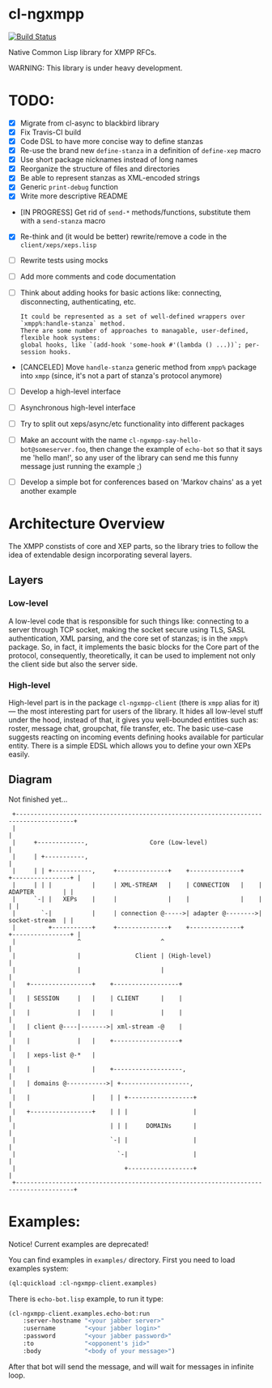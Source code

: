 # cl-ngxmpp


[![Build Status](https://travis-ci.org/grouzen/cl-ngxmpp.svg?branch=development)](https://travis-ci.org/grouzen/cl-ngxmpp)

Native Common Lisp library for XMPP RFCs.

WARNING: This library is under heavy development.

# TODO:

- [X] Migrate from cl-async to blackbird library
- [X] Fix Travis-CI build
- [X] Code DSL to have more concise way to define stanzas
- [X] Re-use the brand new `define-stanza` in a definition of `define-xep` macro
- [X] Use short package nicknames instead of long names
- [X] Reorganize the structure of files and directories
- [X] Be able to represent stanzas as XML-encoded strings
- [X] Generic `print-debug` function
- [X] Write more descriptive README
- [IN PROGRESS] Get rid of `send-*` methods/functions, substitute them with a `send-stanza` macro
- [X] Re-think and (it would be better) rewrite/remove a code in the `client/xeps/xeps.lisp`
- [ ] Rewrite tests using mocks
- [ ] Add more comments and code documentation
- [ ] Think about adding hooks for basic actions like: connecting, disconnecting, authenticating, etc.

      It could be represented as a set of well-defined wrappers over `xmpp%:handle-stanza` method.
      There are some number of approaches to managable, user-defined, flexible hook systems:
      global hooks, like `(add-hook 'some-hook #'(lambda () ...))`; per-session hooks.

- [CANCELED] Move `handle-stanza` generic method from `xmpp%` package into `xmpp`
(since, it's not a part of stanza's protocol anymore)
- [ ] Develop a high-level interface
- [ ] Asynchronous high-level interface
- [ ] Try to split out xeps/async/etc functionality into different packages
- [ ] Make an account with the name `cl-ngxmpp-say-hello-bot@someserver.foo`, then change the example of `echo-bot`
so that it says me 'hello man!', so any user of the library can send me this funny message just running the example ;)
- [ ] Develop a simple bot for conferences based on 'Markov chains' as a yet another example


# Architecture Overview

The XMPP constists of core and XEP parts, so the library tries to follow
the idea of extendable design incorporating several layers.

## Layers

### Low-level

A low-level code that is responsible for such things like:
connecting to a server through TCP socket, making the socket secure using TLS,
SASL authentication, XML parsing, and the core set of stanzas; is in the `xmpp%` package.
So, in fact, it implements the basic blocks for the Core part of the protocol, consequently,
theoretically, it can be used to implement not only the client side but also the server side.

### High-level

High-level part is in the package `cl-ngxmpp-client` (there is `xmpp` alias for it) — the most
interesting part for users of the library. It hides all low-level stuff under the hood,
instead of that, it gives you well-bounded entities such as: roster, message chat, groupchat,
file transfer, etc. The basic use-case suggests reacting on incoming events defining hooks
available for particular entity. There is a simple EDSL which allows you to define your own
XEPs easily.

## Diagram

Not finished yet...

```
 +--------------------------------------------------------------------------------------+
 |                                                                                      |
 |     +-------------,                 Core (Low-level)                                 |
 |     | +-----------,                                                                  |
 |     | | +-----------,     +--------------+    +--------------+    +----------------+ |
 |     | | |           |     | XML-STREAM   |    | CONNECTION   |    | ADAPTER        | |
 |     `-| |   XEPs    |     |              |    |              |    |                | |
 |       `-|           |     | connection @----->| adapter @-------->| socket-stream  | |
 |         +-----------+     +--------------+    +--------------+    +----------------+ |
 |                 ^                      ^                                             |
 |                 |               Client | (High-level)                                |
 |                 |                      |                                             |
 |   +-----------------+    +------------------+                                        |
 |   | SESSION     |   |    | CLIENT      |    |                                        |
 |   |             |   |    |             |    |                                        |
 |   | client @----|------->| xml-stream -@    |                                        |
 |   |             |   |    +------------------+                                        |
 |   | xeps-list @-*   |                                                                |
 |   |                 |    +-------------------,                                       |
 |   | domains @----------->| +-------------------,                                     |
 |   |                 |    | | +------------------+                                    |
 |   +-----------------+    | | |                  |                                    |
 |                          | | |     DOMAINs      |                                    |
 |                          `-| |                  |                                    |
 |                            `-|                  |                                    |
 |                              +------------------+                                    |
 +--------------------------------------------------------------------------------------+

```

# Examples:

Notice! Current examples are deprecated!

You can find examples in `examples/` directory.
First you need to load examples system:

```commonlisp
(ql:quickload :cl-ngxmpp-client.examples)
```

There is `echo-bot.lisp` example, to run it type:

```commonlisp
(cl-ngxmpp-client.examples.echo-bot:run
    :server-hostname "<your jabber server>"
    :username        "<your jabber login>"
    :password        "<your jabber password>"
    :to              "<opponent's jid>"
    :body            "<body of your message>")
```

After that bot will send the message, and will wait for messages in infinite loop.
